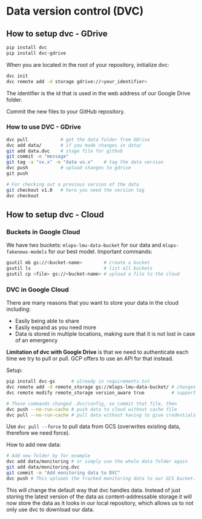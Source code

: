 # Data version control (DVC)

## How to setup dvc - GDrive

```bash
pip install dvc
pip install dvc-gdrive
```

When you are located in the root of your repository, initialize dvc:

```bash
dvc init
dvc remote add -d storage gdrive://<your_identifier>
```
The identifier is the id that is used in the web address of our Google Drive folder.

Commit the new files to your GitHub repository.

###  How to use DVC - GDrive

```bash
dvc pull            # get the data folder from GDrive
dvc add data/       # if you made changes in data/
git add data.dvc    # stage file for github
git commit -m "message"
git tag -a "vx.x" -m "data vx.x"    # tag the data version
dvc push            # upload changes to gdrive
git push

# For checking out a previous version of the data
git checkout v1.0   # here you need the version tag
dvc checkout
```

## How to setup dvc - Cloud
### Buckets in Google Cloud
We have two buckets: `mlops-lmu-data-bucket` for our data and `mlops-fakenews-models` for our best model.
Important commands:
```bash
gsutil mb gs://<bucket-name>        # create a bucket
gsutil ls                           # list all buckets
gsutil cp <file> gs://<bucket-name> # upload a file to the cloud
```

### DVC in Google Cloud
There are many reasons that you want to store your data in the cloud including:

- Easily being able to share
- Easily expand as you need more
- Data is stored in multiple locations, making sure that it is not lost in case of an emergency

**Limitation of dvc with Google Drive** is that we need to authenticate each time we try to pull or pull. GCP offers to use an API for that instead.

Setup:
```bash
pip install dvc-gs      # already in requirements.txt
dvc remote add -d remote_storage gs://mlops-lmu-data-bucket/ # changes storage from Drive to GCS
dvc remote modify remote_storage version_aware true          # support object versioning

# These commands changed .dvc/config, so commit that file, then
dvc push --no-run-cache # push data to cloud without cache file
dvc pull --no-run-cache # pull data without having to give credentials
```
Use `dvc pull --force` to pull data from GCS (overwrites existing data, therefore we need force).

How to add new data:
```bash
# Add new folder by for example
dvc add data/monitoring # or simply use the whole data folder again
git add data/monitoring.dvc
git commit -m "Add monitoring data to DVC"
dvc push # This uploads the tracked monitoring data to our GCS bucket.
```
This will change the default way that dvc handles data. Instead of just storing the latest version of the data as content-addressable storage it will now store the data as it looks in our local repository, which allows us to not only use dvc to download our data.
